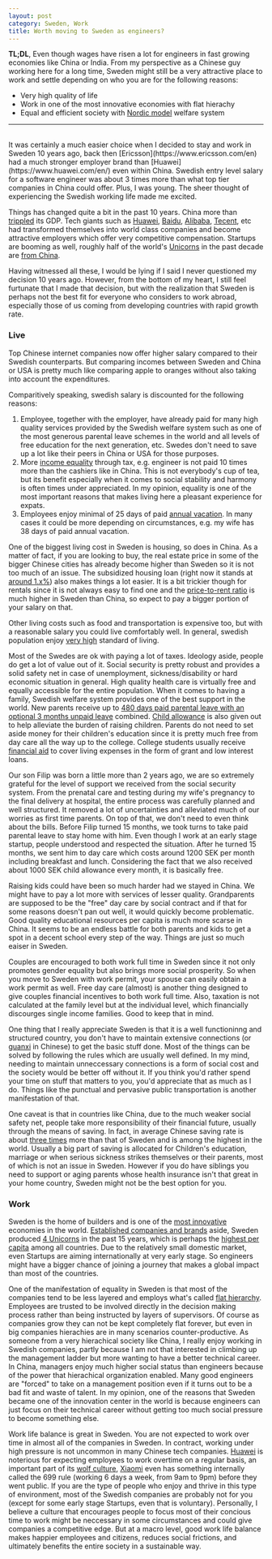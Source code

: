 ```yaml
---
layout: post
category: Sweden, Work
title: Worth moving to Sweden as engineers?
---
```


**TL;DL**, Even though wages have risen a lot for engineers in fast growing economies like China
or India. From my perspective as a Chinese guy working here for a long time, Sweden might still be
a very attractive place to work and settle depending on who you are for the following reasons:

* Very high quality of life
* Work in one of the most innovative economies with flat hierachy
* Equal and efficient society with [Nordic model](https://en.wikipedia.org/wiki/Nordic_model) welfare system

----
<br/>
It was certainly a much easier choice when I decided to stay and work in Sweden 10
years ago, back then [Ericsson](https://www.ericsson.com/en) had a much stronger employer brand than
[Huawei](https://www.huawei.com/en/) even within China. Swedish entry level salary for a software
engineer was about 3 times more than what top tier companies in China could offer. Plus, I was young.
The sheer thought of experiencing the Swedish working life made me excited.

Things has changed quite a bit in the past 10 years. China more than
[trippled](https://en.wikipedia.org/wiki/Historical_GDP_of_China)
its GDP. Tech giants such as [Huawei](https://www.huawei.com/en/), [Baidu](http://www.baidu.com),
[Alibaba](https://www.alibaba.com), [Tecent](https://www.tencent.com/en-us/), etc had transformed
themselves into world class companies and become attractive employers which offer very competitive
compensation. Startups are booming as well, roughly half of the
world's [Unicorns](https://en.wikipedia.org/wiki/Unicorn_(finance)) in the past decade are
[from China](https://en.wikipedia.org/wiki/List_of_unicorn_startup_companies).

Having witnessed all these, I would be lying if I said I never questioned my decision 10 years ago.
However, from the bottom of my heart, I still feel furtunate that I made that decision, but with
the realization that Sweden is perhaps not the best fit for everyone who considers to work abroad, 
especially those of us coming from developing countries with rapid growth rate.

### Live

Top Chinese internet companies now offer higher salary compared to their Swedish counterparts. But comparing 
incomes between Sweden and China or USA is pretty much like comparing apple to oranges without also taking
into account the expenditures.

Comparitively speaking, swedish salary is discounted for the following reasons:

1. Employee, together with the employer, have already paid for many high quality services provided by 
the Swedish welfare system such as one of the most generous parental leave schemes in the world and all
levels of free education for the next generation, etc. Swedes don't need to save up a lot like their
peers in China or USA for those purposes.
2. More [income equality](https://www.cia.gov/library/publications/the-world-factbook/rankorder/2172rank.html)
through tax, e.g. engineer is not paid 10 times more than the cashiers like in China.
This is not everybody's cup of tea, but its benefit especially when it comes to social stability and harmony
is often times under appreciated. In my opinion, equality is one of the most important reasons that makes
living here a pleasant experience for expats.
3. Employees enjoy minimal of 25 days of paid [annual vacation](https://www.unionen.se/in-english/annual-vacation). 
In many cases it could be more depending on circumstances, e.g. my wife has 38 days of paid annual vacation.

One of the biggest living cost in Sweden is housing, so does in China. As a matter of fact, if you are looking to
buy, the real estate price in some of the bigger Chinese cities has already become higher than Sweden so it is
not too much of an issue. The subsidized housing loan (right now it stands at [around 1.x%](http://www.nasdaqomxnordic.com/bonds/sweden/mortgagerates))
also makes things a lot easier. It is a bit trickier though for rentals since it is not always easy
to find one and the [price-to-rent ratio](https://www.investopedia.com/terms/p/price-to-rent-ratio.asp)
is much higher in Sweden than China, so expect to pay a bigger portion of your salary on that.

Other living costs such as food and transportation is expensive too, but with a reasonable salary you could live
comfortably well. In general, swedish population enjoy [very high](https://www.usnews.com/news/best-countries/quality-of-life-rankings#) standard of living.

Most of the Swedes are ok with paying a lot of taxes. Ideology aside, people do get a lot of value out of it. Social security
is pretty robust and provides a solid safety net in case of unemployment, sickness/disability or hard economic situation in
general. High quality health care is virtually free and equally accessible for the entire population. When it
comes to having a family, Swedish welfare system provides one of the best support in the world. New parents receive
up to [480 days paid parental leave with an optional 3 months unpaid leave](https://en.wikipedia.org/wiki/Social_security_in_Sweden#Parental_benefit) combined.
[Child allowance](https://en.wikipedia.org/wiki/Social_security_in_Sweden#Child_allowance)
is also given out to help alleviate the burden of raising children. Parents do not need to set aside money for
their children's education since it is pretty much free from day care all the way up to the college. College students
usually receive [financial aid](https://en.wikipedia.org/wiki/Student_financial_aid_(Sweden)) to cover living
expenses in the form of grant and low interest loans.

Our son Filip was born a little more than 2 years ago, we are so extremely grateful for the level of support
we received from the social security system. From the prenatal care and testing during my wife's pregnancy
to the final delivery at hospital, the entire process was carefully planned and well structured. It removed a lot
of uncertainties and alleviated much of our worries as first time parents. On top of that, we don't need to even
think about the bills. Before Filip turned 15 months, we took turns to take paid parental leave to stay home with him.
Even though I work at an early stage startup, people understood and respected the situation. After he turned
15 months, we sent him to day care which costs around 1200 SEK per month including breakfast and lunch. Considering
the fact that we also received about 1000 SEK child allowance every month, it is basically free. 

Raising kids could have been so much harder had we stayed in China. We might have to pay a lot more with services
of lesser quality. Grandparents are supposed to be the "free" day care by social contract and if that for some reasons doesn't
pan out well, it would quickly become problematic. Good quality educational resources per capita is much more scarse in China.
It seems to be an endless battle for both parents and kids to get a spot in a decent school every step of the way.
Things are just so much eaiser in Sweden.

Couples are encouraged to both work full time in Sweden since it not only promotes gender equality but also brings more
social prosperity. So when you move to Sweden with work permit, your spouse can easily obtain a work permit as well.
Free day care (almost) is another thing designed to give couples financial incentives to both work full time.
Also, taxation is not calculated at the family level but at the individual level, which financially discourges
single income families. Good to keep that in mind.

One thing that I really appreciate Sweden is that it is a well functioninng and structured country, you don't
have to maintain extensive connections (or [guanxi](https://en.wikipedia.org/wiki/Guanxi) in Chinese) to get the
basic stuff done. Most of the things can be solved by following the rules which are usually well defined. In
my mind, needing to maintain unneccessary connections is a form of social cost and the society would
be better off without it. If you think you'd rather spend your time on stuff that matters to you, you'd
appreciate that as much as I do. Things like the punctual and pervasive public transportation is another
manifestation of that.

One caveat is that in countries like China, due to the much weaker social safety net, people take more responsibility
of their financial future, usually through the means of saving. In fact, in average Chinese saving rate is about
[three times](https://data.oecd.org/natincome/saving-rate.htm) more than that of Sweden and is among the highest in the world.
Usually a big part of saving is allocated for Children's education, marriage or when serious sickness strikes themselves
or their parents, most of which is not an issue in Sweden. However if you do have siblings you need to support or 
aging parents whose health insurance isn't that great in your home country, Sweden might not be the best option for you.

### Work

Sweden is the home of builders and is one of the
[most innovative](https://www.bloomberg.com/news/articles/2018-01-22/south-korea-tops-global-innovation-ranking-again-as-u-s-falls)
economies in the world. [Established companies and brands](http://brandirectory.com/league_tables/table/sweden-2016) aside, Sweden produced
[4 Unicorns](https://en.wikipedia.org/wiki/List_of_unicorn_startup_companies#Unicorns_list) in the past 15 years, which
is perhaps the [highest per capita](http://knowledge.wharton.upenn.edu/article/how-stockholm-became-a-unicorn-factory/) among all countries.
Due to the relatively small domestic market, even Startups are aiming internationally at very early stage. So engineers might have
a bigger chance of joining a journey that makes a global impact than most of the countries.

One of the manifestation of equality in Sweden is that most of the companies tend to be less layered and employs what's called
[flat hierarchy](https://en.wikipedia.org/wiki/Flat_organization). Employees are trusted to be involved directly in the decision
making process rather than being instructed by layers of supervisors. Of course as companies grow they can not be kept completely
flat forever, but even in big companies hierachies are in many scenarios counter-productive. As someone from a very hierachical society
like China, I really enjoy working in Swedish companies, partly because I am not that interested in climbing up the management ladder
but more wanting to have a better technical career. In China, managers enjoy much higher social status than engineers because of
the power that hierachical organization enabled. Many good engineers are "forced" to take on a management position even if it turns
out to be a bad fit and waste of talent. In my opinion, one of the reasons that Sweden became one of the innovation center in the world
is because engineers can just focus on their technical career without getting too much social pressure to become something else.

Work life balance is great in Sweden. You are not expected to work over time in almost all of the companies in Sweden.
In contract, working under high pressure is not uncommon in many Chinese tech companies. [Huawei](https://www.huawei.com/en/) is noterious
for expecting employees to work overtime on a regular basis, an important part of its [wolf culture](https://huaweico.wordpress.com/our-culture/),
[Xiaomi](https://www.mi.com/global/) even has something internally called the 699 rule (working 6 days a week, from 9am to 9pm) before they went public.
If you are the type of people who enjoy and thrive in this type of environment, most of the Swedish companies are probably not for you (except
for some early stage Startups, even that is voluntary). Personally, I believe a culture that encourages people to focus most of their concious time to work might
be neccessary in some circumstances and could give companies a competitive edge. But at a macro level, good work life balance makes happier employees
and citizens, reduces social frictions, and ultimately benefits the entire society in a sustainable way. 
